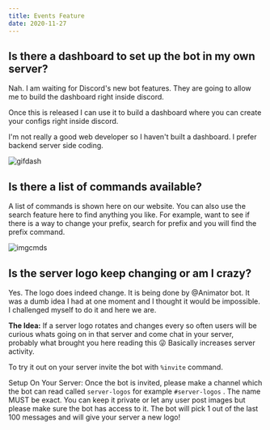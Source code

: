 ```yaml
---
title: Events Feature
date: 2020-11-27
---
```


## Is there a dashboard to set up the bot in my own server?

Nah. I am waiting for Discord's new bot features. They are going to allow me to build the dashboard right inside discord.

Once this is released I can use it to build a dashboard where you can create your configs right inside discord.

I'm not really a good web developer so I haven't built a dashboard. I prefer backend server side coding.

![gifdash](https://images-ext-2.discordapp.net/external/zpi-1FbwHd38Nvas5-jDd3snG2-jXvn6DVQwg4xThP8/https/media.discordapp.net/attachments/687080420654710817/697546852731453591/pollinator.gif)

## Is there a list of commands available?

A list of commands is shown here on our website. You can also use the search feature here to find anything you like. For example, want to see if there is a way to change your prefix, search for prefix and you will find the prefix command.

![imgcmds](https://images-ext-1.discordapp.net/external/13JRT8CkIJgvR8nIQRjkJyRSsmf4vCMtLduC_z1LS58/https/i.imgur.com/ZSo2ROh.png?width=1420&height=1000)

## Is the server logo keep changing or am I crazy?

Yes. The logo does indeed change. It is being done by @Animator bot. It was a dumb idea I had at one moment and I thought it would be impossible. I challenged myself to do it and here we are.

**The Idea:** If a server logo rotates and changes every so often users will be curious whats going on in that server and come chat in your server, probably what brought you here reading this 😜 Basically increases server activity.

To try it out on your server invite the bot with `%invite` command.

Setup On Your Server: Once the bot is invited, please make a channel which the bot can read called `server-logos` for example `#server-logos` . The name MUST be exact. You can keep it private or let any user post images but please make sure the bot has access to it. The bot will pick 1 out of the last 100 messages and will give your server a new logo!
